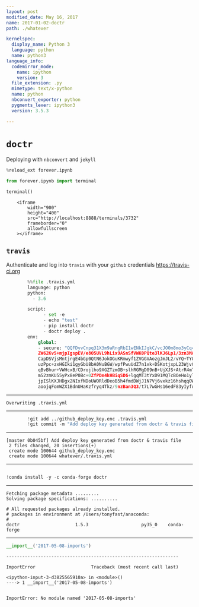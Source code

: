 ```yaml
---
layout: post
modified_date: May 16, 2017
name: 2017-01-02-doctr
path: ./whatever

kernelspec:
  display_name: Python 3
  language: python
  name: python3
language_info:
  codemirror_mode:
    name: ipython
    version: 3
  file_extension: .py
  mimetype: text/x-python
  name: python
  nbconvert_exporter: python
  pygments_lexer: ipython3
  version: 3.5.3

---
```



# `doctr`

Deploying with `nbconvert` and `jekyll`


```python
%reload_ext forever.ipynb
```


```python
from forever.ipynb import terminal
```


```python
terminal()
```



<div class="output_html rendered_html output_subarea ">

        <iframe
            width="900"
            height="400"
            src="http://localhost:8888/terminals/3732"
            frameborder="0"
            allowfullscreen
        ></iframe>
        
</div>


## `travis`

Authenticate and log into `travis` with your `github` credentials
https://travis-ci.org


```python
        %%file .travis.yml
        language: python
        python:
          - 3.6

        script:
              - set -e
              - echo "test"
              - pip install doctr
              - doctr deploy .
        env:
            global:
            - secure: "QQFDyvCnpq31X3m9aRngRbI1wENkIJgkC/vcJO0m8mo3yCq4LIChi55WDrxpI7LEuGqOD
            ZW62Kv5+mjpIgspEV/e8O5UVL9hLix9ASnSfVWK0PQte3lKJ6Lp1/3zn3MAugVuvNgik0Vr7wROzCbHEqj3fNzQ0
            CapDSVjsMntjrgE4bGp0QtN6JokOGuKRmwyf1ZVGGVAozgJmJL2/vYQ+TYOdSHXq290xaBV9wrQ84B7y4a72aNog
            uzPpc+zxHGIki1gyGbU8bA0NuBGW/wpfPwuUdZ7n1xk+DSKotjxpL23WjvGU09guhRvirGcXVvvQMFCdpHOwAUjF
            qBvBhur+VWHcxB/CDrojlho9XGZTzmOB+slhRGMgD09nB+UjXJS+AtrR4mTeieg1O2fP0TPqPRAc3qmVWFwfEEvE
            m52zmKU55yPx8eP0Bc+0ZfPDm4kHBiqSDG+lgqMT3tYxD91MQTcBOeHo1ylLIbBhcxx4FOId18USg9EOa0zVdiux
            jpISlKXJHDgx2NIxfNDoUWORldDeoB5h4fmdDWjJ1N7Vj6vxkz16hshqqOWXZJNHHK6hSLwVY+ldakICktSBr7j7
            aoojqFomWZX1BdnUHaKzfryq4Tkz/9nzBan3Q3/t7L7wGHs16edF83yIyfuEUGGJljiqZL9kUne0sSnPavFh9w="
```

---
    Overwriting .travis.yml

---


```python
        !git add ../github_deploy_key.enc .travis.yml
        !git commit -m "Add deploy key generated from doctr & travis file"
```

---
    [master 0b045bf] Add deploy key generated from doctr & travis file
     2 files changed, 20 insertions(+)
     create mode 100644 github_deploy_key.enc
     create mode 100644 whatever/.travis.yml

---


```python

```


```python
!conda install -y -c conda-forge doctr
```

---
    Fetching package metadata .........
    Solving package specifications: ..........
    
    # All requested packages already installed.
    # packages in environment at /Users/tonyfast/anaconda:
    #
    doctr                     1.5.3                    py35_0    conda-forge

---


```python
__import__('2017-05-08-imports')
```


    -----------------------------------------------------------------

    ImportError                     Traceback (most recent call last)

    <ipython-input-3-d3825565910a> in <module>()
    ----> 1 __import__('2017-05-08-imports')
    

    ImportError: No module named '2017-05-08-imports'



```python

```
